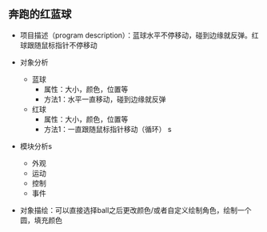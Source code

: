 
## 奔跑的红蓝球
* 项目描述（program description）：蓝球水平不停移动，碰到边缘就反弹。红球跟随鼠标指针不停移动

* 对象分析
    * 蓝球
        * 属性：大小，颜色，位置等
        * 方法1：水平一直移动，碰到边缘就反弹
    * 红球
        * 属性：大小，颜色，位置等
        * 方法1：一直跟随鼠标指针移动（循环）
s
* 模块分析s
    * 外观
    * 运动
    * 控制
    * 事件

* 对象描绘：可以直接选择ball之后更改颜色/或者自定义绘制角色，绘制一个圆，填充颜色
